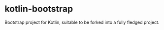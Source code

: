 # kotlin-bootstrap
Bootstrap project for Kotlin, suitable to be forked into a fully fledged project.
